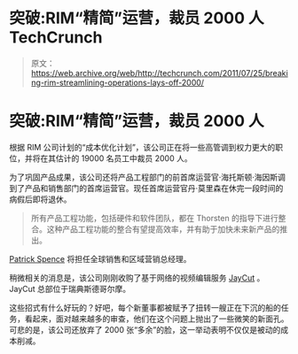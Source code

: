 # 突破:RIM“精简”运营，裁员 2000 人 TechCrunch

> 原文：<https://web.archive.org/web/http://techcrunch.com/2011/07/25/breaking-rim-streamlining-operations-lays-off-2000/>

# 突破:RIM“精简”运营，裁员 2000 人

根据 RIM 公司计划的“成本优化计划”，该公司正在将一些高管调到权力更大的职位，并将在其估计的 19000 名员工中裁员 2000 人。

为了巩固产品成果，该公司还将产品工程部门的前首席运营官·海托斯顿·海因斯调到了产品和销售部门的首席运营官。现任首席运营官丹·莫里森在休完一段时间的病假后即将退休。

> 所有产品工程功能，包括硬件和软件团队，都在 Thorsten 的指导下进行整合。这种产品工程功能的整合有望提高效率，并有助于加快未来新产品的推出。

[Patrick Spence](https://web.archive.org/web/20230205022903/http://twitter.com/#!/Patrick_Spence/) 将担任全球销售和区域营销总经理。

稍微相关的消息是，该公司刚刚收购了基于网络的视频编辑服务 [JayCut](https://web.archive.org/web/20230205022903/http://jaycut.com/blog) 。JayCut 总部位于瑞典斯德哥尔摩。

这些招式有什么好玩的？好吧，每个新董事都被赋予了扭转一艘正在下沉的船的任务，看起来，面对越来越多的审查，他们在这个问题上抛出了一些微笑的新面孔。可悲的是，该公司还放弃了 2000 张“多余”的脸，这一举动表明不仅仅是被动的成本削减。